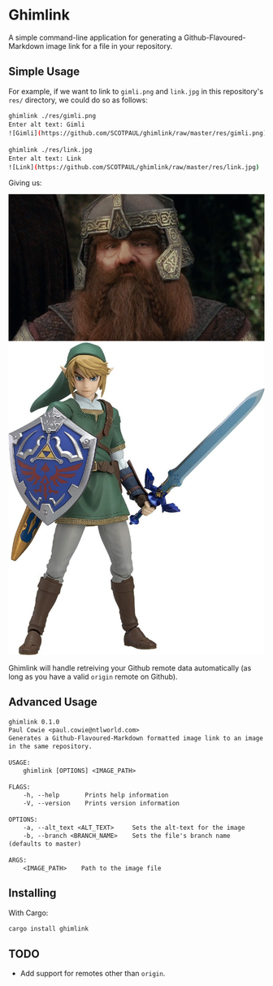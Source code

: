 # Ghimlink

A simple command-line application for generating a Github-Flavoured-Markdown image link for a file in your repository.

## Simple Usage

For example, if we want to link to `gimli.png` and `link.jpg` in this repository's `res/` directory, we could do so as follows:

```bash
ghimlink ./res/gimli.png
Enter alt text: Gimli
![Gimli](https://github.com/SCOTPAUL/ghimlink/raw/master/res/gimli.png)

ghimlink ./res/link.jpg 
Enter alt text: Link
![Link](https://github.com/SCOTPAUL/ghimlink/raw/master/res/link.jpg)
```

Giving us:

![Gimli](https://github.com/SCOTPAUL/ghimlink/raw/master/res/gimli.png)
![Link](https://github.com/SCOTPAUL/ghimlink/raw/master/res/link.jpg)

Ghimlink will handle retreiving your Github remote data automatically (as long as you have a valid `origin` remote on Github).

## Advanced Usage

```
ghimlink 0.1.0
Paul Cowie <paul.cowie@ntlworld.com>
Generates a Github-Flavoured-Markdown formatted image link to an image in the same repository.

USAGE:
    ghimlink [OPTIONS] <IMAGE_PATH>

FLAGS:
    -h, --help       Prints help information
    -V, --version    Prints version information

OPTIONS:
    -a, --alt_text <ALT_TEXT>     Sets the alt-text for the image
    -b, --branch <BRANCH_NAME>    Sets the file's branch name (defaults to master)

ARGS:
    <IMAGE_PATH>    Path to the image file
```

## Installing

With Cargo:

```bash
cargo install ghimlink
```

## TODO

- Add support for remotes other than `origin`.
